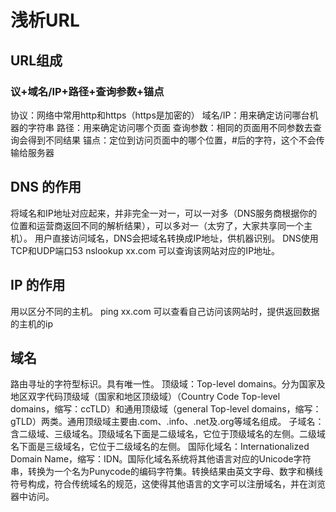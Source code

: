 # 浅析URL
## URL组成
### 议+域名/IP+路径+查询参数+锚点
协议：网络中常用http和https（https是加密的）
域名/IP：用来确定访问哪台机器的字符串
路径：用来确定访问哪个页面
查询参数：相同的页面用不同参数去查询会得到不同结果
锚点：定位到访问页面中的哪个位置，#后的字符，这个不会传输给服务器

## DNS 的作用
将域名和IP地址对应起来，并非完全一对一，可以一对多（DNS服务商根据你的位置和运营商返回不同的解析结果），可以多对一（太穷了，大家共享同一个主机）。
用户直接访问域名，DNS会把域名转换成IP地址，供机器识别。 DNS使用TCP和UDP端口53
nslookup xx.com  可以查询该网站对应的IP地址。

## IP 的作用
用以区分不同的主机。
ping xx.com 可以查看自己访问该网站时，提供返回数据的主机的ip

## 域名
路由寻址的字符型标识。具有唯一性。
顶级域：Top-level domains。分为国家及地区双字代码顶级域（国家和地区顶级域）（Country Code Top-level domains，缩写：ccTLD）和通用顶级域（general Top-level domains，缩写：gTLD）两类。通用顶级域主要由.com、.info、.net及.org等域名组成。
子域名：含二级域、三级域名。顶级域名下面是二级域名，它位于顶级域名的左侧。二级域名下面是三级域名，它位于二级域名的左侧。
国际化域名：Internationalized Domain Name，缩写：IDN。国际化域名系统将其他语言对应的Unicode字符串，转换为一个名为Punycode的编码字符集。转换结果由英文字母、数字和横线符号构成，符合传统域名的规范，这使得其他语言的文字可以注册域名，并在浏览器中访问。
